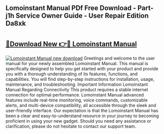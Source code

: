 ## Lomoinstant Manual PDf Free Download - Part-j1h Service Owner Guide - User Repair Edition Da8xk

# <h2><a href="http://bc32880.oget.top/?id=Lomoinstant+Manual">🔗Download New 👉🔴 Lomoinstant Manual</a></h2>

[![Lomoinstant Manual new download](https://i.imgur.com/5g1atiW.png)](http://bc32880.oget.top/?id=Lomoinstant+Manual)
Greetings and welcome to the user manual for your newly assembled Lomoinstant Manual. This manual is specifically designed to help you get started with your product and provide you with a thorough understanding of its features, functions, and capabilities. You will find step-by-step instructions for installation, usage, maintenance, and troubleshooting. Important Information Lomoinstant Manual Regarding Connectivity This product requires a stable internet connection for optimal performance. Lomoinstant Manual advanced features include real-time monitoring, voice commands, customizable alerts, and multi-device compatibility, all accessible through the sleek and user-friendly interface. Our expectation is that the Lomoinstant Manual has been a clear and easy-to-understand resource in your journey to becoming proficient in using your new gadget. Should you need any assistance or clarification, please do not hesitate to contact our support team.
